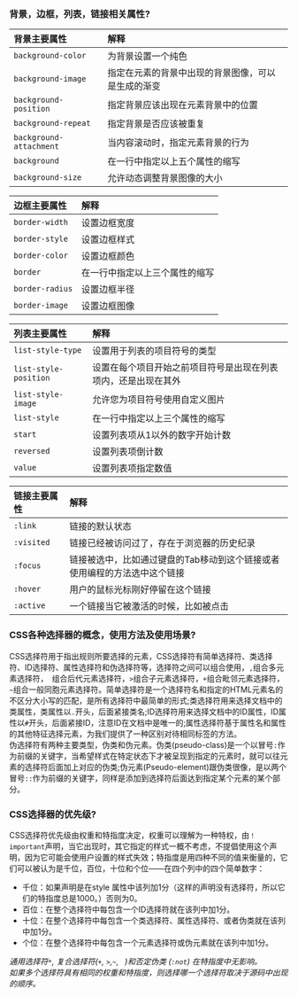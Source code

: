 ### 背景，边框，列表，链接相关属性?
|    背景主要属性          |         解释                              |
| :---                   | :---                                     |
|`background-color`      |为背景设置一个纯色                           |
|`background-image`      |指定在元素的背景中出现的背景图像，可以是生成的渐变 |
|`background-position`   |指定背景应该出现在元素背景中的位置              |
|`background-repeat`     |指定背景是否应该被重复                        |
|`background-attachment` |当内容滚动时，指定元素背景的行为                |
|`background`            |在一行中指定以上五个属性的缩写                 |
|`background-size`       |允许动态调整背景图像的大小                     |  

|    边框主要属性          |         解释                              |
| :---                   | :---                                      |
|`border-width`          |  设置边框宽度                               |
|`border-style`          |  设置边框样式                               |
|`border-color`          |  设置边框颜色                               |
|`border`                |  在一行中指定以上三个属性的缩写                |
|`border-radius`         |  设置边框半径                               |
|`border-image`          |  设置边框图像                               |  

|    列表主要属性          |         解释                                          |
| :---                   | :---                                                 |
|`list-style-type`       | 设置用于列表的项目符号的类型                              |
|`list-style-position`   | 设置在每个项目开始之前项目符号是出现在列表项内，还是出现在其外  |
|`list-style-image`      | 允许您为项目符号使用自定义图片                             |
|`list-style`            | 在一行中指定以上三个属性的缩写                             |
|`start`                 | 设置列表项从1以外的数字开始计数                           |
|`reversed`              | 设置列表项倒计数                                        |
|`value`                 | 设置列表项指定数值                                      |  

|    链接主要属性     |         解释                                                 |
| :---              | :---                                                         |
|`:link`            |链接的默认状态                                                  |
|`:visited`         |链接已经被访问过了，存在于浏览器的历史纪录                           |
|`:focus`           |链接被选中，比如通过键盘的Tab移动到这个链接或者使用编程的方法选中这个链接 |
|`:hover`           |用户的鼠标光标刚好停留在这个链接                                   |
|`:active`          |一个链接当它被激活的时候，比如被点击                                |  

### CSS各种选择器的概念，使用方法及使用场景?
CSS选择符用于指出规则所要选择的元素，CSS选择符有简单选择符、类选择符、ID选择符、属性选择符和伪选择符等，选择符之间可以组合使用，`,`组合多元素选择符，` `组合后代元素选择符，`>`组合子元素选择符，`+`组合毗邻元素选择符，`~`组合一般同胞元素选择符。简单选择符是一个选择符名和指定的HTML元素名的不区分大小写的匹配，是所有选择符中最简单的形式;类选择符用来选择文档中的类属性，类属性以`.`开头，后面紧接类名;ID选择符用来选择文档中的ID属性，ID属性以`#`开头，后面紧接ID，注意ID在文档中是唯一的;属性选择符基于属性名和属性的其他特征选择元素，为我们提供了一种区别对待相同标签的方法。  
伪选择符有两种主要类型，伪类和伪元素。伪类(pseudo-class)是一个以冒号`:`作为前缀的关键字，当希望样式在特定状态下才被呈现到指定的元素时，就可以往元素的选择符后面加上对应的伪类;伪元素(Pseudo-element)跟伪类很像，是以两个冒号`::`作为前缀的关键字，同样是添加到选择符后面达到指定某个元素的某个部分。  

### CSS选择器的优先级?
CSS选择符优先级由权重和特指度决定，权重可以理解为一种特权，由`！important`声明，当它出现时，其它指定的样式一概不考虑，不提倡使用这个声明，因为它可能会使用户设置的样式失效；特指度是用四种不同的值来衡量的，它们可以被认为是千位，百位，十位和个位——在四个列中的四个简单数字：  
- 千位：如果声明是在style 属性中该列加1分（这样的声明没有选择符，所以它们的特指度总是1000。）否则为0。
- 百位：在整个选择符中每包含一个ID选择符就在该列中加1分。
- 十位：在整个选择符中每包含一个类选择符、属性选择符、或者伪类就在该列中加1分。
- 个位：在整个选择符中每包含一个元素选择符或伪元素就在该列中加1分。  

*通用选择符`*`, 复合选择符(`+`, `>`,`~`, ` `)和否定伪类 (`:not`) 在特指度中无影响。*  
*如果多个选择符具有相同的权重和特指度，则选择哪一个选择符取决于源码中出现的顺序。*  
